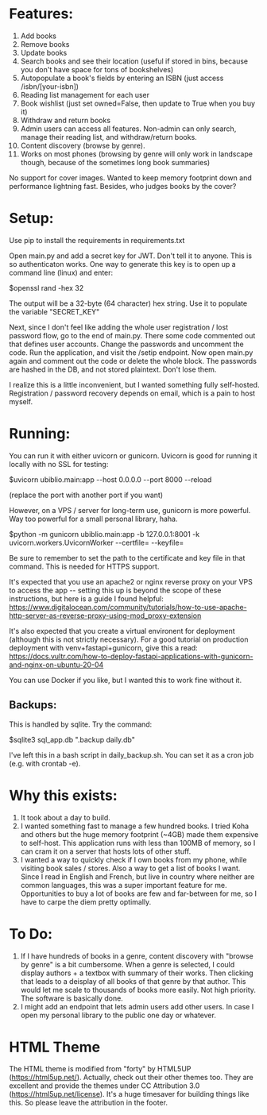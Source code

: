 # Features:

1. Add books
2. Remove books
3. Update books
4. Search books and see their location (useful if stored in bins, because you don't have space for tons of bookshelves)
5. Autopopulate a book's fields by entering an ISBN (just access /isbn/[your-isbn])
6. Reading list management for each user
7. Book wishlist (just set owned=False, then update to True when you buy it)
8. Withdraw and return books
9. Admin users can access all features. Non-admin can only search, manage their reading list, and withdraw/return books.
10. Content discovery (browse by genre).
11. Works on most phones (browsing by genre will only work in landscape though, because of the sometimes long book summaries)

No support for cover images. Wanted to keep memory footprint down and performance lightning fast. Besides, who judges books by the cover?

# Setup:

Use pip to install the requirements in requirements.txt

Open main.py and add a secret key for JWT. Don't tell it to anyone. This is so authenticaton works. One way to generate this key is to open up a command line (linux) and enter: 

$openssl rand -hex 32

The output will be a 32-byte (64 character) hex string. Use it to populate the variable "SECRET_KEY"

Next, since I don't feel like adding the whole user registration / lost password flow, go to the end of main.py. There some code commented out that defines user accounts. Change the passwords and uncomment the code. Run the application, and visit the /setip endpoint. Now open main.py again and comment out the code or delete the whole block. The passwords are hashed in the DB, and not stored plaintext. Don't lose them.

I realize this is a little inconvenient, but I wanted something fully self-hosted. Registration / password recovery depends on email, which is a pain to host myself.

# Running:

You can run it with either uvicorn or gunicorn. Uvicorn is good for running it locally with no SSL for testing:

$uvicorn ubiblio.main:app --host 0.0.0.0 --port 8000 --reload

(replace the port with another port if you want)

However, on a VPS / server for long-term use, gunicorn is more powerful. Way too powerful for a small personal library, haha.

$python -m gunicorn ubiblio.main:app -b 127.0.0.1:8001 -k uvicorn.workers.UvicornWorker --certfile= --keyfile=

Be sure to remember to set the path to the certificate and key file in that command. This is needed for HTTPS support.

It's expected that you use an apache2 or nginx reverse proxy on your VPS to access the app -- setting this up is beyond the scope of these instructions, but here is a guide I found helpful: https://www.digitalocean.com/community/tutorials/how-to-use-apache-http-server-as-reverse-proxy-using-mod_proxy-extension

It's also expected that you create a virtual environent for deployment (although this is not strictly necessary). For a good tutorial on production deployment with venv+fastapi+gunicorn, give this a read: https://docs.vultr.com/how-to-deploy-fastapi-applications-with-gunicorn-and-nginx-on-ubuntu-20-04

You can use Docker if you like, but I wanted this to work fine without it.

## Backups:

This is handled by sqlite. Try the command:

$sqlite3 sql_app.db ".backup daily.db"

I've left this in a bash script in daily_backup.sh. You can set it as a cron job (e.g. with crontab -e).

# Why this exists:

1. It took about a day to build.
2. I wanted something fast to manage a few hundred books. I tried Koha and others but the huge memory footprint (~4GB) made them expensive to self-host. This application runs with less than 100MB of memory, so I can cram it on a server that hosts lots of other stuff.
3. I wanted a way to quickly check if I own books from my phone, while visiting book sales / stores. Also a way to get a list of books I want. Since I read in English and French, but live in country where neither are common languages, this was a super important feature for me. Opportunities to buy a lot of books are few and far-between for me, so I have to carpe the diem pretty optimally.


# To Do:

1. If I have hundreds of books in a genre, content discovery with "browse by genre" is a bit cumbersome. When a genre is selected, I could display authors + a textbox with summary of their works. Then clicking that leads to a deisplay of all books of that genre by that author. This would let me scale to thousands of books more easily. Not high priority. The software is basically done.
2. I might add an endpoint that lets admin users add other users. In case I open my personal library to the public one day or whatever.

# HTML Theme
The HTML theme is modified from "forty" by HTML5UP (https://html5up.net/). Actually, check out their other themes too. They are excellent and provide the themes under CC Attribution 3.0 (https://html5up.net/license). It's a huge timesaver for building things like this. So please leave the attribution in the footer.
